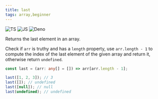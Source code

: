 ```yaml
---
title: last
tags: array,beginner
---
```


![TS](https://img.shields.io/badge/supports-typescript-blue.svg?style=flat-square)
![JS](https://img.shields.io/badge/supports-javascript-yellow.svg?style=flat-square)
![Deno](https://img.shields.io/badge/supports-deno-green.svg?style=flat-square)

Returns the last element in an array.

Check if `arr` is truthy and has a `length` property, use `arr.length - 1` to compute the index of the last element of the given array and return it, otherwise return `undefined`.

```ts title="typescript"
const last = (arr: any[] = []) => arr[arr.length - 1];
```

```ts title="typescript"
last([1, 2, 3]); // 3
last([]); // undefined
last([null]); // null
last(undefined); // undefined
```
